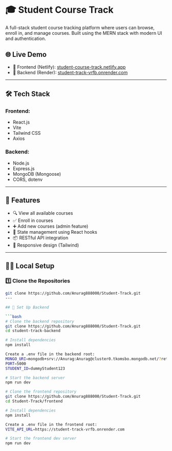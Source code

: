 # 🎓 Student Course Track

A full-stack student course tracking platform where users can browse, enroll in, and manage courses. Built using the MERN stack with modern UI and authentication.

## 🌐 Live Demo

- 🔸 Frontend (Netlify): [student-course-track.netlify.app](https://student-course-track.netlify.app/)
- 🔸 Backend (Render): [student-track-vrfb.onrender.com](https://student-track-vrfb.onrender.com/)

---

## 🛠️ Tech Stack

### Frontend:
- React.js
- Vite
- Tailwind CSS
- Axios

### Backend:
- Node.js
- Express.js
- MongoDB (Mongoose)
- CORS, dotenv

---

## 🚀 Features

- 🔍 View all available courses
- ✅ Enroll in courses
- ➕ Add new courses (admin feature)
- 🧠 State management using React hooks
- 📦 RESTful API integration
- 📱 Responsive design (Tailwind)

---

## 🧑‍💻 Local Setup

### 1️⃣ Clone the Repositories

```bash
git clone https://github.com/Anurag888000/Student-Track.git
---

## 🔧 Set Up Backend

```bash
# Clone the backend repository
git clone https://github.com/Anurag888000/Student-Track.git
cd student-track-backend

# Install dependencies
npm install

Create a .env file in the backend root:
MONGO_URI=mongodb+srv://Anurag:Anurag@cluster0.tkomsbo.mongodb.net/?retryWrites=true&w=majority&appName=Cluster0
PORT=5000
STUDENT_ID=dummyStudent123

# Start the backend server
npm run dev

# Clone the frontend repository
git clone https://github.com/Anurag888000/Student-Track.git
cd Student-Track/frontend

# Install dependencies
npm install

Create a .env file in the frontend root:
VITE_API_URL=https://student-track-vrfb.onrender.com

# Start the frontend dev server
npm run dev

